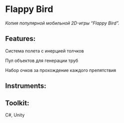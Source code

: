 # Flappy Bird
*Копия популярной мобильной 2D-игры “Flappy Bird”.*

## Features:

Система полета с инерцией толчков

Пул объектов для генерации труб

Набор очков за прохождение каждого препятствия

## Instruments:

## Toolkit:

C#, Unity
